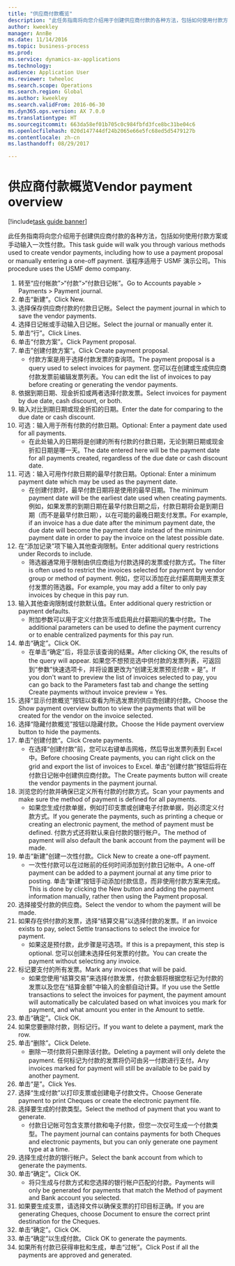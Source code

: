 ```yaml
--- 
title: "供应商付款概览"
description: "此任务指南将向您介绍用于创建供应商付款的各种方法，包括如何使用付款方案或手动输入一次性付款。"
author: kweekley
manager: AnnBe
ms.date: 11/14/2016
ms.topic: business-process
ms.prod: 
ms.service: dynamics-ax-applications
ms.technology: 
audience: Application User
ms.reviewer: twheeloc
ms.search.scope: Operations
ms.search.region: Global
ms.author: kweekley
ms.search.validFrom: 2016-06-30
ms.dyn365.ops.version: AX 7.0.0
ms.translationtype: HT
ms.sourcegitcommit: 663da58ef01b705c0c984fbfd3fce8bc31be04c6
ms.openlocfilehash: 020d147744df24b2065e66e5fc68ed5d5479127b
ms.contentlocale: zh-cn
ms.lasthandoff: 08/29/2017

---
```

# <a name="vendor-payment-overview"></a><span data-ttu-id="41385-103">供应商付款概览</span><span class="sxs-lookup"><span data-stu-id="41385-103">Vendor payment overview</span></span>

[!include[task guide banner](../../includes/task-guide-banner.md)]

<span data-ttu-id="41385-104">此任务指南将向您介绍用于创建供应商付款的各种方法，包括如何使用付款方案或手动输入一次性付款。</span><span class="sxs-lookup"><span data-stu-id="41385-104">This task guide will walk you through various methods used to create vendor payments, including how to use a payment proposal or manually entering a one-off payment.</span></span> <span data-ttu-id="41385-105">该程序适用于 USMF 演示公司。</span><span class="sxs-lookup"><span data-stu-id="41385-105">This procedure uses the USMF demo company.</span></span>

1. <span data-ttu-id="41385-106">转至“应付帐款”>“付款”>“付款日记帐”。</span><span class="sxs-lookup"><span data-stu-id="41385-106">Go to Accounts payable > Payments > Payment journal.</span></span>
2. <span data-ttu-id="41385-107">单击“新建”。</span><span class="sxs-lookup"><span data-stu-id="41385-107">Click New.</span></span>
3. <span data-ttu-id="41385-108">选择保存供应商付款的付款日记帐。</span><span class="sxs-lookup"><span data-stu-id="41385-108">Select the payment journal in which to save the vendor payments.</span></span> 
4. <span data-ttu-id="41385-109">选择日记帐或手动输入日记帐。</span><span class="sxs-lookup"><span data-stu-id="41385-109">Select the journal or manually enter it.</span></span>
5. <span data-ttu-id="41385-110">单击“行”。</span><span class="sxs-lookup"><span data-stu-id="41385-110">Click Lines.</span></span>
6. <span data-ttu-id="41385-111">单击“付款方案”。</span><span class="sxs-lookup"><span data-stu-id="41385-111">Click Payment proposal.</span></span>
7. <span data-ttu-id="41385-112">单击”创建付款方案“。</span><span class="sxs-lookup"><span data-stu-id="41385-112">Click Create payment proposal.</span></span>
    * <span data-ttu-id="41385-113">付款方案是用于选择付款发票的查询项。</span><span class="sxs-lookup"><span data-stu-id="41385-113">The payment proposal is a query used to select invoices for payment.</span></span> <span data-ttu-id="41385-114">您可以在创建或生成供应商付款发票前编辑发票列表。</span><span class="sxs-lookup"><span data-stu-id="41385-114">You can edit the list of invoices to pay before creating or generating the vendor payments.</span></span>  
8. <span data-ttu-id="41385-115">依据到期日期、现金折扣或两者选择付款发票。</span><span class="sxs-lookup"><span data-stu-id="41385-115">Select invoices for payment by due date, cash discount, or both.</span></span> 
9. <span data-ttu-id="41385-116">输入对比到期日期或现金折扣的日期。</span><span class="sxs-lookup"><span data-stu-id="41385-116">Enter the date for comparing to the due date or cash discount.</span></span> 
10. <span data-ttu-id="41385-117">可选：输入用于所有付款的付款日期。</span><span class="sxs-lookup"><span data-stu-id="41385-117">Optional: Enter a payment date used for all payments.</span></span>
    * <span data-ttu-id="41385-118">在此处输入的日期将是创建的所有付款的付款日期，无论到期日期或现金折扣日期是哪一天。</span><span class="sxs-lookup"><span data-stu-id="41385-118">The date entered here will be the payment date for all payments created, regardless of the due date or cash discount date.</span></span>  
11. <span data-ttu-id="41385-119">可选：输入可用作付款日期的最早付款日期。</span><span class="sxs-lookup"><span data-stu-id="41385-119">Optional: Enter a minimum payment date which may be used as the payment date.</span></span>
    * <span data-ttu-id="41385-120">在创建付款时，最早付款日期将是使用的最早日期。</span><span class="sxs-lookup"><span data-stu-id="41385-120">The minimum payment date will be the earliest date used when creating payments.</span></span> <span data-ttu-id="41385-121">例如，如果发票的到期日期在最早付款日期之后，付款日期将会是到期日期（而不是最早付款日期），以在可能的最晚日期支付发票。</span><span class="sxs-lookup"><span data-stu-id="41385-121">For example, if an invoice has a due date after the minimum payment date, the due date will become the payment date instead of the minimum payment date in order to pay the invoice on the latest possible date.</span></span>  
12. <span data-ttu-id="41385-122">在“添加记录”项下输入其他查询限制。</span><span class="sxs-lookup"><span data-stu-id="41385-122">Enter additional query restrictions under Records to include.</span></span>
    * <span data-ttu-id="41385-123">筛选器通常用于限制由供应商组为付款选择的发票或付款方式。</span><span class="sxs-lookup"><span data-stu-id="41385-123">The filter is often used to restrict the invoices selected for payment by vendor group or method of payment.</span></span> <span data-ttu-id="41385-124">例如，您可以添加在此付薪周期用支票支付发票的筛选器。</span><span class="sxs-lookup"><span data-stu-id="41385-124">For example, you may add a filter to only pay invoices by cheque in this pay run.</span></span>  
13. <span data-ttu-id="41385-125">输入其他查询限制或付款默认值。</span><span class="sxs-lookup"><span data-stu-id="41385-125">Enter additional query restriction or payment defaults.</span></span> 
    * <span data-ttu-id="41385-126">附加参数可以用于定义付款货币或启用此付薪期间的集中付款。</span><span class="sxs-lookup"><span data-stu-id="41385-126">The additional parameters can be used to define the payment currency or to enable centralized payments for this pay run.</span></span>  
14. <span data-ttu-id="41385-127">单击“确定”。</span><span class="sxs-lookup"><span data-stu-id="41385-127">Click OK.</span></span>
    * <span data-ttu-id="41385-128">在单击“确定”后，将显示该查询的结果。</span><span class="sxs-lookup"><span data-stu-id="41385-128">After clicking OK, the results of the query will appear.</span></span> <span data-ttu-id="41385-129">如果您不想预览选中供付款的发票列表，可返回到“参数”快速选项卡，并将设置更改为“创建无发票预览付款 = 是”。</span><span class="sxs-lookup"><span data-stu-id="41385-129">If you don't want to preview the list of invoices selected to pay, you can go back to the Parameters fast tab and change the setting Create payments without invoice preview = Yes.</span></span>  
15. <span data-ttu-id="41385-130">选择“显示付款概览”按钮以查看为所选发票的供应商创建的付款。</span><span class="sxs-lookup"><span data-stu-id="41385-130">Choose the Show payment overview button to view the payments that will be created for the vendor on the invoice selected.</span></span>
16. <span data-ttu-id="41385-131">选择“隐藏付款概览”按钮以隐藏付款。</span><span class="sxs-lookup"><span data-stu-id="41385-131">Choose the Hide payment overview button to hide the payments.</span></span> 
17. <span data-ttu-id="41385-132">单击”创建付款“。</span><span class="sxs-lookup"><span data-stu-id="41385-132">Click Create payments.</span></span>
    * <span data-ttu-id="41385-133">在选择“创建付款”前，您可以右键单击网格，然后导出发票列表到 Excel 中。</span><span class="sxs-lookup"><span data-stu-id="41385-133">Before choosing Create payments, you can right click on the grid and export the list of invoices to Excel.</span></span> <span data-ttu-id="41385-134">单击“创建付款”按钮后将在付款日记帐中创建供应商付款。</span><span class="sxs-lookup"><span data-stu-id="41385-134">The Create payments button will create the vendor payments in the payment journal.</span></span>  
18. <span data-ttu-id="41385-135">浏览您的付款并确保已定义所有付款的付款方式。</span><span class="sxs-lookup"><span data-stu-id="41385-135">Scan your payments and make sure the method of payment is defined for all payments.</span></span> 
    * <span data-ttu-id="41385-136">如果您生成付款单据，例如打印支票或创建电子付款单据，则必须定义付款方式。</span><span class="sxs-lookup"><span data-stu-id="41385-136">If you generate the payments, such as printing a cheque or creating an electronic payment, the method of payment must be defined.</span></span> <span data-ttu-id="41385-137">付款方式还将默认来自付款的银行帐户。</span><span class="sxs-lookup"><span data-stu-id="41385-137">The method of payment will also default the bank account from the payment will be made.</span></span>  
19. <span data-ttu-id="41385-138">单击“新建”创建一次性付款。</span><span class="sxs-lookup"><span data-stu-id="41385-138">Click New to create a one-off payment.</span></span>
    * <span data-ttu-id="41385-139">一次性付款可以在过帐前的任何时间添加到付款日记帐中。</span><span class="sxs-lookup"><span data-stu-id="41385-139">A one-off payment can be added to a payment journal at any time prior to posting.</span></span> <span data-ttu-id="41385-140">单击“新建”按钮手动添加付款信息，而非使用付款方案来完成。</span><span class="sxs-lookup"><span data-stu-id="41385-140">This is done by clicking the New button and adding the payment information manually, rather then using the Payment proposal.</span></span>  
20. <span data-ttu-id="41385-141">选择接受付款的供应商。</span><span class="sxs-lookup"><span data-stu-id="41385-141">Select the vendor to whom the payment will be made.</span></span>
21. <span data-ttu-id="41385-142">如果存在供付款的发票，选择“结算交易”以选择付款的发票。</span><span class="sxs-lookup"><span data-stu-id="41385-142">If an invoice exists to pay, select Settle transactions to select the invoice for payment.</span></span>
    * <span data-ttu-id="41385-143">如果这是预付款，此步骤是可选项。</span><span class="sxs-lookup"><span data-stu-id="41385-143">If this is a prepayment, this step is optional.</span></span> <span data-ttu-id="41385-144">您可以创建未选择任何发票的付款。</span><span class="sxs-lookup"><span data-stu-id="41385-144">You can create the payment without selecting any invoice.</span></span>  
22. <span data-ttu-id="41385-145">标记要支付的所有发票。</span><span class="sxs-lookup"><span data-stu-id="41385-145">Mark any invoices that will be paid.</span></span>
    * <span data-ttu-id="41385-146">如果您使用“结算交易”来选择付款发票，付款金额将根据您标记为付款的发票以及您在“结算金额”中输入的金额自动计算。</span><span class="sxs-lookup"><span data-stu-id="41385-146">If you use the Settle transactions to select the invoices for payment, the payment amount will automatically be calculated based on what invoices you mark for payment, and what amount you enter in the Amount to settle.</span></span>  
23. <span data-ttu-id="41385-147">单击“确定”。</span><span class="sxs-lookup"><span data-stu-id="41385-147">Click OK.</span></span>
24. <span data-ttu-id="41385-148">如果您要删除付款，则标记行。</span><span class="sxs-lookup"><span data-stu-id="41385-148">If you want to delete a payment, mark the row.</span></span>
25. <span data-ttu-id="41385-149">单击“删除”。</span><span class="sxs-lookup"><span data-stu-id="41385-149">Click Delete.</span></span>
    * <span data-ttu-id="41385-150">删除一项付款将只删除该付款。</span><span class="sxs-lookup"><span data-stu-id="41385-150">Deleting a payment will only delete the payment.</span></span> <span data-ttu-id="41385-151">任何标记为付款的发票将仍可由另一付款进行支付。</span><span class="sxs-lookup"><span data-stu-id="41385-151">Any invoices marked for payment will still be available to be paid by another payment.</span></span>  
26. <span data-ttu-id="41385-152">单击“是”。</span><span class="sxs-lookup"><span data-stu-id="41385-152">Click Yes.</span></span>
27. <span data-ttu-id="41385-153">选择“生成付款”以打印支票或创建电子付款文件。</span><span class="sxs-lookup"><span data-stu-id="41385-153">Choose Generate payment to print Cheques or create the electronic payment file.</span></span>
28. <span data-ttu-id="41385-154">选择要生成的付款类型。</span><span class="sxs-lookup"><span data-stu-id="41385-154">Select the method of payment that you want to generate.</span></span>
    * <span data-ttu-id="41385-155">付款日记帐可包含支票付款和电子付款，但您一次仅可生成一个付款类型。</span><span class="sxs-lookup"><span data-stu-id="41385-155">The payment journal can contains payments for both Cheques and electronic payments, but you can only generate one payment type at a time.</span></span>  
29. <span data-ttu-id="41385-156">选择生成付款的银行帐户。</span><span class="sxs-lookup"><span data-stu-id="41385-156">Select the bank account from which to generate the payments.</span></span>
30. <span data-ttu-id="41385-157">单击“确定”。</span><span class="sxs-lookup"><span data-stu-id="41385-157">Click OK.</span></span>
    * <span data-ttu-id="41385-158">将只生成与付款方式和您选择的银行帐户匹配的付款。</span><span class="sxs-lookup"><span data-stu-id="41385-158">Payments will only be generated for payments that match the Method of payment and Bank account you selected.</span></span>  
31. <span data-ttu-id="41385-159">如果要生成支票，请选择文件以确保支票的打印目标正确。</span><span class="sxs-lookup"><span data-stu-id="41385-159">If you are generating Cheques, choose Document to ensure the correct print destination for the Cheques.</span></span>
32. <span data-ttu-id="41385-160">单击“确定”。</span><span class="sxs-lookup"><span data-stu-id="41385-160">Click OK.</span></span>
33. <span data-ttu-id="41385-161">单击“确定”以生成付款。</span><span class="sxs-lookup"><span data-stu-id="41385-161">Click OK to generate the payments.</span></span>
34. <span data-ttu-id="41385-162">如果所有付款已获得审批和生成，单击“过帐”。</span><span class="sxs-lookup"><span data-stu-id="41385-162">Click Post if all the payments are approved and generated.</span></span> 



